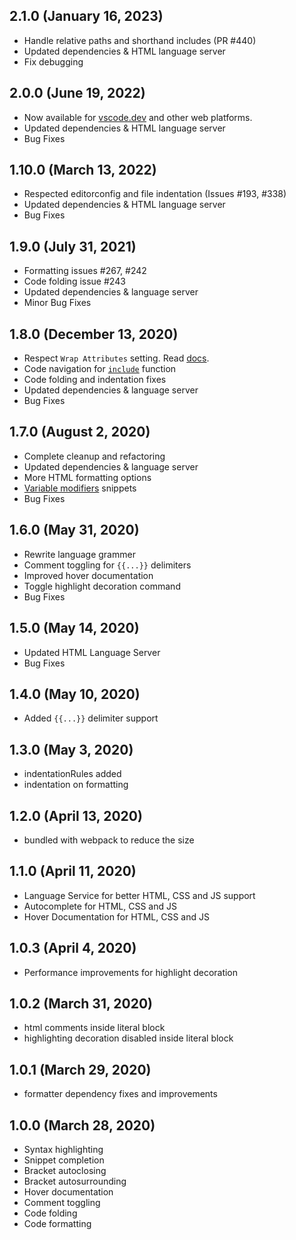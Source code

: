 ## 2.1.0 (January 16, 2023)
* Handle relative paths and shorthand includes (PR #440)
* Updated dependencies & HTML language server
* Fix debugging

## 2.0.0 (June 19, 2022)
* Now available for [vscode.dev](https://vscode.dev/) and other web platforms.
* Updated dependencies & HTML language server
* Bug Fixes

## 1.10.0 (March 13, 2022)
* Respected editorconfig and file indentation (Issues #193, #338)
* Updated dependencies & HTML language server
* Bug Fixes

## 1.9.0 (July 31, 2021)
* Formatting issues #267, #242
* Code folding issue #243
* Updated dependencies & language server
* Minor Bug Fixes

## 1.8.0 (December 13, 2020)
* Respect `Wrap Attributes` setting. Read [docs](https://github.com/aswinkumar863/smarty-vscode-support#formatting-settings).
* Code navigation for [`include`](https://www.smarty.net/docsv2/en/language.function.include.tpl) function
* Code folding and indentation fixes
* Updated dependencies & language server
* Bug Fixes

## 1.7.0 (August 2, 2020)
* Complete cleanup and refactoring
* Updated dependencies & language server
* More HTML formatting options
* [Variable modifiers](https://www.smarty.net/docs/en/language.modifiers.tpl) snippets
* Bug Fixes

## 1.6.0 (May 31, 2020)
* Rewrite language grammer
* Comment toggling for `{{...}}` delimiters
* Improved hover documentation
* Toggle highlight decoration command
* Bug Fixes

## 1.5.0 (May 14, 2020)
* Updated HTML Language Server
* Bug Fixes

## 1.4.0 (May 10, 2020)
* Added `{{...}}` delimiter support

## 1.3.0 (May 3, 2020)
* indentationRules added
* indentation on formatting

## 1.2.0 (April 13, 2020)
* bundled with webpack to reduce the size

## 1.1.0 (April 11, 2020)
* Language Service for better HTML, CSS and JS support
* Autocomplete for HTML, CSS and JS 
* Hover Documentation for HTML, CSS and JS 

## 1.0.3 (April 4, 2020)
* Performance improvements for highlight decoration

## 1.0.2 (March 31, 2020)
* html comments inside literal block
* highlighting decoration disabled inside literal block

## 1.0.1 (March 29, 2020)
* formatter dependency fixes and improvements

## 1.0.0 (March 28, 2020)

* Syntax highlighting
* Snippet completion
* Bracket autoclosing
* Bracket autosurrounding
* Hover documentation
* Comment toggling
* Code folding
* Code formatting

